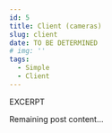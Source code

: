 ```yaml
---
id: 5
title: Client (cameras)
slug: client
date: TO BE DETERMINED
# img: ''
tags: 
  - Simple
  - Client
---
```


EXCERPT
<!--more-->

Remaining post content...


